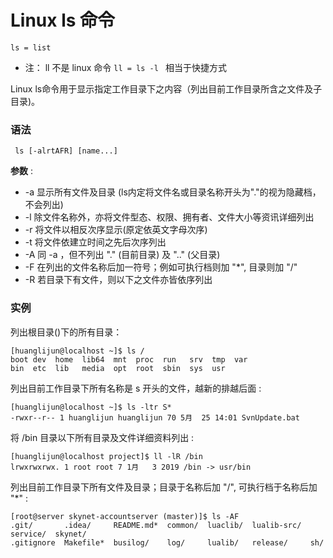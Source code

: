 # Linux ls 命令

`ls = list`

* 注： ll 不是  linux  命令  `ll = ls -l ` 相当于快捷方式

Linux ls命令用于显示指定工作目录下之内容（列出目前工作目录所含之文件及子目录)。

### 语法

```
 ls [-alrtAFR] [name...]
```

**参数** :

- -a 显示所有文件及目录 (ls内定将文件名或目录名称开头为"."的视为隐藏档，不会列出)
- -l 除文件名称外，亦将文件型态、权限、拥有者、文件大小等资讯详细列出
- -r 将文件以相反次序显示(原定依英文字母次序)
- -t 将文件依建立时间之先后次序列出
- -A 同 -a ，但不列出 "." (目前目录) 及 ".." (父目录)
- -F 在列出的文件名称后加一符号；例如可执行档则加 "*", 目录则加 "/"
- -R 若目录下有文件，则以下之文件亦皆依序列出

### 实例

列出根目录(\)下的所有目录：

```
[huanglijun@localhost ~]$ ls /
boot dev  home  lib64  mnt  proc  run   srv  tmp  var
bin  etc  lib   media  opt  root  sbin  sys  usr
```

列出目前工作目录下所有名称是 s 开头的文件，越新的排越后面 :

```
[huanglijun@localhost ~]$ ls -ltr S*
-rwxr--r-- 1 huanglijun huanglijun 70 5月  25 14:01 SvnUpdate.bat
```

将 /bin 目录以下所有目录及文件详细资料列出 :

```
[huanglijun@localhost project]$ ll -lR /bin
lrwxrwxrwx. 1 root root 7 1月   3 2019 /bin -> usr/bin
```

列出目前工作目录下所有文件及目录；目录于名称后加 "/", 可执行档于名称后加 "*" :

```
[root@server skynet-accountserver (master)]$ ls -AF
.git/       .idea/     README.md*  common/  luaclib/  lualib-src/  service/  skynet/
.gitignore  Makefile*  busilog/    log/     lualib/   release/     sh/
```